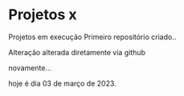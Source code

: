 # Projetos x
 Projetos em execução
 Primeiro repositório criado..

Alteração alterada diretamente via github

novamente...

hoje é dia 03 de março de 2023.